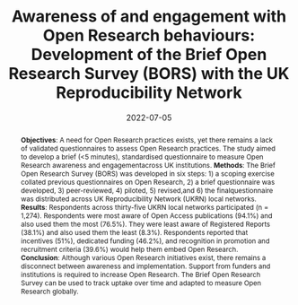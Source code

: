 ---
title: "Awareness of and engagement with Open Research behaviours: Development of the Brief Open Research Survey (BORS) with the UK Reproducibility Network"
date: 2022-07-05
publishDate: 2022-07-05
authors: ["Emma Norris", "Kait Clark", "Marcus Munafo", "Caroline Jay", "Jessie Baldwin", "Alexandra Lautarescu", "Hugo Pedder", "Mike Page", "Eike Mark Rinke", "Charlotte Burn", "Will Cawthorn", "**Nick Ballou**", "Scott Glover", "Samuel Evans", "Stephanie Rossit", "Mojtaba Soltanlou", "Emma Wise", "Mark Kelson", "Nadia Soliman", "Andrew Jones", "Rianne Costello", "David Smailes", "Laura L. Wilkinson", "Elena Serena Piccardi", "Adam Michael Partridge", "Charlotte Hulme", "Anna Schultze", "Charlotte Rebecca Pennington"]
publication_types: ["3"]
abstract: "**Objectives**: A need for Open Research practices exists, yet there remains a lack of validated questionnaires to assess Open Research practices. The study aimed to develop a brief (<5 minutes), standardised questionnaire to measure Open Research awareness and engagementacross UK institutions. 

**Methods**: The Brief Open Research Survey (BORS) was developed in six steps: 1) a scoping exercise collated previous questionnaires on Open Research, 2) a brief questionnaire was developed, 3) peer-reviewed, 4) piloted, 5) revised,and 6) the finalquestionnaire was distributed across UK Reproducibility Network (UKRN) local networks. 

**Results**: Respondents across thirty-five UKRN local networks participated (n = 1,274). Respondents were most aware of Open Access publications (94.1%) and also used them the most (76.5%). They were least aware of Registered Reports (38.1%) and also used them the least (8.3%). Respondents reported that incentives (51%), dedicated funding (46.2%), and recognition in promotion and recruitment criteria (39.6%) would help them embed Open Research.

**Conclusion**: Although various Open Research initiatives exist, there remains a disconnect between awareness and implementation. Support from funders and institutions is required to increase Open Research. The Brief Open Research Survey can be used to track uptake over time and adapted to measure Open Research globally."
featured: false
publication: "*Preprint*"
links:

  - icon_pack: fas
    icon: scroll
    name: Preprint
    url: 'https://doi.org/10.31222/osf.io/w48yh'
  - icon_pack: ai
    icon: osf
    name: OSF data
    url: 'https://osf.io/3v2ps/'

---